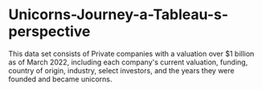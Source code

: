 # Unicorns-Journey-a-Tableau-s-perspective
This data set consists of Private companies with a valuation over $1 billion as of March 2022, including each company's current valuation, funding, country of origin, industry, select investors, and the years they were founded and became unicorns.
